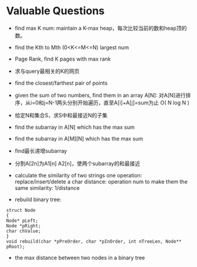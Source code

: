 # Valuable Questions #

- find max K num:
maintain a K-max heap，每次比较当前的数和heap顶的数。
- find the Kth to Mth (0<K<=M<=N) largest num
- Page Rank, find K pages with max rank
- 求与query最相关的K的网页

- find the closest/farthest pair of points

- given the sum of two numbers, find them in an array A[N]:
对A[N]进行排序，从i=0和j=N-1两头分别开始遍历，直至A[i]+A[j]=sum为止
O( N log N )
- 给定N和集合S，求S中和最接近N的子集

- find the subarray in A[N] which has the max sum
- find the subarray in A[M][N] which has the max sum

- find最长递增subarray

- 分割A[2n]为A1[n] A2[n]，使两个subarray的和最接近

- calculate the similarity of two strings
one operation: replace/insert/delete a char
distance: operation num to make them the same
similarity: 1/distance

- rebuild binary tree:
```
struct Node
{
Node* pLeft;
Node *pRight;
char chValue;
}
void rebuild(char *pPreOrder, char *pInOrder, int nTreeLen, Node** pRoot);
```

- the max distance between two nodes in a binary tree


